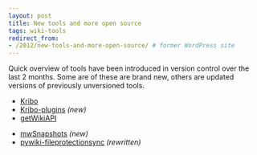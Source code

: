```yaml
---
layout: post
title: New tools and more open source
tags: wiki-tools
redirect_from:
- /2012/new-tools-and-more-open-source/ # former WordPress site
---
```


Quick overview of tools have been introduced in version control over the last 2 months. Some are of these are brand new, others are updated versions of previously unversioned tools.

* [Kribo](https://github.com/Krinkle/ts-krinkle-Kribo)
* [Kribo-plugins](https://github.com/Krinkle/ts-krinkle-Kribo-plugins) _(new)_
* [getWikiAPI](https://github.com/Krinkle/ts-krinkle-getWikiAPI)

<!--more-->

* [mwSnapshots](https://github.com/Krinkle/ts-krinkle-mwSnapshots) _(new)_
* [pywiki-fileprotectionsync](https://github.com/Krinkle/ts-krinkle-pywiki) _(rewritten)_
